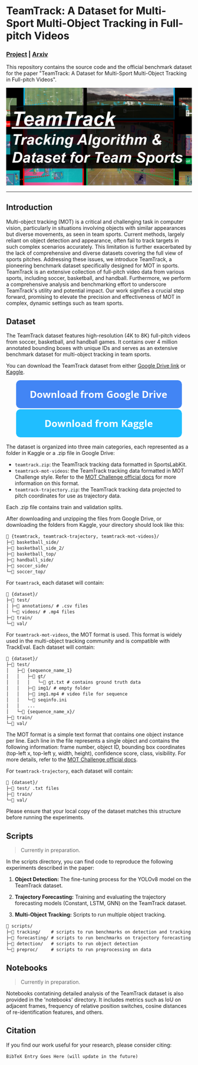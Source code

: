 # TeamTrack: A Dataset for Multi-Sport Multi-Object Tracking in Full-pitch Videos

### <a href="https://atomscott.github.io/TeamTrack/" target="_blank">Project</a> | <a href="" target="_blank">Arxiv</a>

This repository contains the source code and the official benchmark dataset for the paper "TeamTrack: A Dataset for Multi-Sport Multi-Object Tracking in Full-pitch Videos".

![](https://raw.githubusercontent.com/AtomScott/TeamTrack/gh-pages/static/images/banner_image.png)

---

## Introduction

Multi-object tracking (MOT) is a critical and challenging task in computer vision, particularly in situations involving objects with similar appearances but diverse movements, as seen in team sports. Current methods, largely reliant on object detection and appearance, often fail to track targets in such complex scenarios accurately. This limitation is further exacerbated by the lack of comprehensive and diverse datasets covering the full view of sports pitches. Addressing these issues, we introduce TeamTrack, a pioneering benchmark dataset specifically designed for MOT in sports. TeamTrack is an extensive collection of full-pitch video data from various sports, including soccer, basketball, and handball. Furthermore, we perform a comprehensive analysis and benchmarking effort to underscore TeamTrack's utility and potential impact. Our work signifies a crucial step forward, promising to elevate the precision and effectiveness of MOT in complex, dynamic settings such as team sports.

## Dataset

The TeamTrack dataset features high-resolution (4K to 8K) full-pitch videos from soccer, basketball, and handball games. It contains over 4 million annotated bounding boxes with unique IDs and serves as an extensive benchmark dataset for multi-object tracking in team sports.

You can download the TeamTrack dataset from either [Google Drive link](https://drive.google.com/drive/u/1/folders/1D3jxrEWgWke0l1TWC_052OhYVs2IwDVZ) or [Kaggle](https://www.kaggle.com/datasets/atomscott/teamtrack).

<div align="center">
  <a href="https://drive.google.com/drive/u/1/folders/1D3jxrEWgWke0l1TWC_052OhYVs2IwDVZ" target="_blank" style="text-decoration: none;">
      <img src="./assets/button_download-from-google-drive.png">
  </a>
  <a href="https://www.kaggle.com/datasets/atomscott/teamtrack" target="_blank" style="text-decoration: none;">
      <img src="./assets/button_download-from-kaggle.png">
  </a>
</div>

The dataset is organized into three main categories, each represented as a folder in Kaggle or a .zip file in Google Drive:

- `teamtrack.zip`: the TeamTrack tracking data formatted in SportsLabKit.
- `teamtrack-mot-videos`: the TeamTrack tracking data formatted in MOT Challenge style. Refer to the [MOT Challenge official docs](https://github.com/JonathonLuiten/TrackEval/tree/master/docs/MOTChallenge-Official) for more information on this format.
- `teamtrack-trajectory.zip`: the TeamTrack tracking data projected to pitch coordinates for use as trajectory data.

Each .zip file contains train and validation splits.

After downloading and unzipping the files from Google Drive, or downloading the folders from Kaggle, your directory should look like this:

```
📁 {teamtrack, teamtrack-trajectory, teamtrack-mot-videos}/
├─📁 basketball_side/
├─📁 basketball_side_2/
├─📁 basketball_top/
├─📁 handball_side/
├─📁 soccer_side/
└─📁 soccer_top/
```

For `teamtrack`, each dataset will contain:

```
📁 {dataset}/
├─📁 test/
│ ├─📁 annotations/ # .csv files
│ └─📁 videos/ # .mp4 files
├─📁 train/
└─📁 val/
```

For `teamtrack-mot-videos`, the MOT format is used. This format is widely used in the multi-object tracking community and is compatible with TrackEval. Each dataset will contain:

```
📁 {dataset}/
├─📁 test/
│   ├─📁 {sequence_name_1}
│   │   ├─📁 gt/
│   │   │   └─📄 gt.txt # contains ground truth data
│   │   ├─📁 img1/ # empty folder
│   │   ├─📄 img1.mp4 # video file for sequence
│   │   └─📄 seqinfo.ini
│   │   ...
│   └─📁 {sequence_name_x}/
├─📁 train/
└─📁 val/
```

The MOT format is a simple text format that contains one object instance per line. Each line in the file represents a single object and contains the following information: frame number, object ID, bounding box coordinates (top-left x, top-left y, width, height), confidence score, class, visibility. For more details, refer to the [MOT Challenge official docs](https://github.com/JonathonLuiten/TrackEval/tree/master/docs/MOTChallenge-Official).

For `teamtrack-trajectory`, each dataset will contain:

```
📁 {dataset}/
├─📁 test/ .txt files
├─📁 train/
└─📁 val/
```

Please ensure that your local copy of the dataset matches this structure before running the experiments.

## Scripts

> Currently in preparation.

In the scripts directory, you can find code to reproduce the following experiments described in the paper:

1. **Object Detection:** The fine-tuning process for the YOLOv8 model on the TeamTrack dataset.

2. **Trajectory Forecasting:** Training and evaluating the trajectory forecasting models (Constant, LSTM, GNN) on the TeamTrack dataset.

3. **Multi-Object Tracking:** Scripts to run multiple object tracking.

```
📁 scripts/
├─📁 tracking/    # scripts to run benchmarks on detection and tracking
├─📁 forecasting/ # scripts to run benchmarks on trajectory forecasting
├─📁 detection/   # scripts to run object detection
└─📁 preproc/     # scripts to run preprocessing on data
```

## Notebooks

> Currently in preparation.

Notebooks contatining detailed analysis of the TeamTrack dataset is also provided in the 'notebooks' directory. It includes metrics such as IoU on adjacent frames, frequency of relative position switches, cosine distances of re-identification features, and others.

## Citation

If you find our work useful for your research, please consider citing:

```
BibTeX Entry Goes Here (will update in the future)
```
